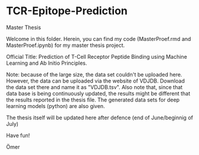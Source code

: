 # TCR-Epitope-Prediction
Master Thesis

Welcome in this folder. Herein, you can find my code (MasterProef.rmd and MasterProef.ipynb) for my master thesis project.

Official Title: Prediction of T-Cell Receptor Peptide Binding using Machine Learning and Ab Initio Principles.

Note: because of the large size, the data set couldn't be uploaded here. However, the data can be uploaded via the
website of VDJDB. Download the data set there and name it as "VDJDB.tsv". Also note that, since that data base is
being continuously updated, the results might be different that the results reported in the thesis file. The generated
data sets for deep learning models (python) are also given. 

The thesis itself will be updated here after defence (end of June/beginnig of July)

Have fun!

Ömer
